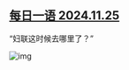 <!--1732549253000-->
[每日一语 2024.11.25](https://chinadigitaltimes.net/chinese/713472.html)
------

<p>“妇联这时候去哪里了？”</p><p><img decoding="async" src="https://chinadigitaltimes.net/chinese/files/2024/11/2024.11.25.png" alt="img"></p><div class="addtoany_share_save_container addtoany_content addtoany_content_bottom"><div class="a2a_kit a2a_kit_size_32 addtoany_list" data-a2a-url="https://chinadigitaltimes.net/chinese/713472.html" data-a2a-title="每日一语 2024.11.25"><a class="a2a_button_facebook" href="https://www.addtoany.com/add_to/facebook?linkurl=https%3A%2F%2Fchinadigitaltimes.net%2Fchinese%2F713472.html&amp;linkname=%E6%AF%8F%E6%97%A5%E4%B8%80%E8%AF%AD%202024.11.25" title="Facebook" rel="nofollow noopener" target="_blank"></a><a class="a2a_button_twitter" href="https://www.addtoany.com/add_to/twitter?linkurl=https%3A%2F%2Fchinadigitaltimes.net%2Fchinese%2F713472.html&amp;linkname=%E6%AF%8F%E6%97%A5%E4%B8%80%E8%AF%AD%202024.11.25" title="Twitter" rel="nofollow noopener" target="_blank"></a><a class="a2a_button_telegram" href="https://www.addtoany.com/add_to/telegram?linkurl=https%3A%2F%2Fchinadigitaltimes.net%2Fchinese%2F713472.html&amp;linkname=%E6%AF%8F%E6%97%A5%E4%B8%80%E8%AF%AD%202024.11.25" title="Telegram" rel="nofollow noopener" target="_blank"></a><a class="a2a_button_reddit" href="https://www.addtoany.com/add_to/reddit?linkurl=https%3A%2F%2Fchinadigitaltimes.net%2Fchinese%2F713472.html&amp;linkname=%E6%AF%8F%E6%97%A5%E4%B8%80%E8%AF%AD%202024.11.25" title="Reddit" rel="nofollow noopener" target="_blank"></a><a class="a2a_button_whatsapp" href="https://www.addtoany.com/add_to/whatsapp?linkurl=https%3A%2F%2Fchinadigitaltimes.net%2Fchinese%2F713472.html&amp;linkname=%E6%AF%8F%E6%97%A5%E4%B8%80%E8%AF%AD%202024.11.25" title="WhatsApp" rel="nofollow noopener" target="_blank"></a><a class="a2a_button_email" href="https://www.addtoany.com/add_to/email?linkurl=https%3A%2F%2Fchinadigitaltimes.net%2Fchinese%2F713472.html&amp;linkname=%E6%AF%8F%E6%97%A5%E4%B8%80%E8%AF%AD%202024.11.25" title="Email" rel="nofollow noopener" target="_blank"></a><a class="a2a_button_copy_link" href="https://www.addtoany.com/add_to/copy_link?linkurl=https%3A%2F%2Fchinadigitaltimes.net%2Fchinese%2F713472.html&amp;linkname=%E6%AF%8F%E6%97%A5%E4%B8%80%E8%AF%AD%202024.11.25" title="Copy Link" rel="nofollow noopener" target="_blank"></a><a class="a2a_dd addtoany_share_save addtoany_share" href="https://www.addtoany.com/share"></a></div></div>
